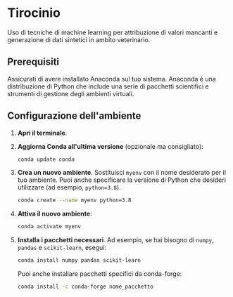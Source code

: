 # Tirocinio

Uso di tecniche di machine learning per attribuzione di valori mancanti e generazione di dati sintetici in ambito veterinario.

## Prerequisiti
Assicurati di avere installato Anaconda sul tuo sistema. Anaconda è una distribuzione di Python che include una serie di pacchetti scientifici e strumenti di gestione degli ambienti virtuali.

## Configurazione dell'ambiente
1. **Apri il terminale**.
   
2. **Aggiorna Conda all'ultima versione** (opzionale ma consigliato):

    ```bash
    conda update conda
    ```

3. **Crea un nuovo ambiente**. Sostituisci `myenv` con il nome desiderato per il tuo ambiente. Puoi anche specificare la versione di Python che desideri utilizzare (ad esempio, `python=3.8`).

    ```bash
    conda create --name myenv python=3.8
    ```

4. **Attiva il nuovo ambiente**:

    ```bash
    conda activate myenv
    ```

5. **Installa i pacchetti necessari**. Ad esempio, se hai bisogno di `numpy`, `pandas` e `scikit-learn`, esegui:

    ```bash
    conda install numpy pandas scikit-learn
    ```

    Puoi anche installare pacchetti specifici da conda-forge:

    ```bash
    conda install -c conda-forge nome_pacchetto
    ```
